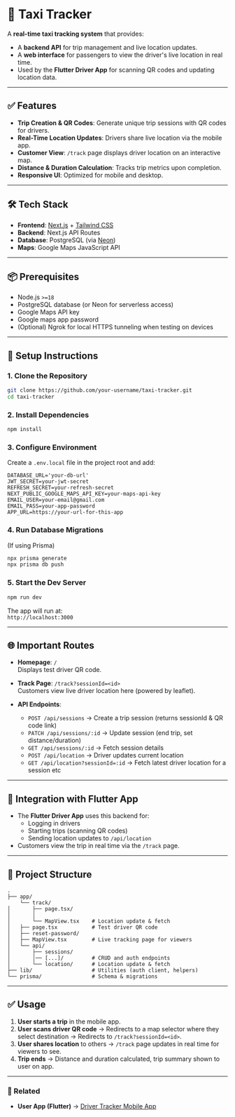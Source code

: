 # 🚖 Taxi Tracker

A **real-time taxi tracking system** that provides:
- A **backend API** for trip management and live location updates.
- A **web interface** for passengers to view the driver's live location in real time.
- Used by the **Flutter Driver App** for scanning QR codes and updating location data.

---

## ✅ Features
- **Trip Creation & QR Codes**: Generate unique trip sessions with QR codes for drivers.
- **Real-Time Location Updates**: Drivers share live location via the mobile app.
- **Customer View**: `/track` page displays driver location on an interactive map.
- **Distance & Duration Calculation**: Tracks trip metrics upon completion.
- **Responsive UI**: Optimized for mobile and desktop.

---

## 🛠️ Tech Stack
- **Frontend**: [Next.js](https://nextjs.org/) + [Tailwind CSS](https://tailwindcss.com/)
- **Backend**: Next.js API Routes
- **Database**: PostgreSQL (via [Neon](https://neon.tech/))
- **Maps**: Google Maps JavaScript API

---

## 📦 Prerequisites
- Node.js `>=18`
- PostgreSQL database (or Neon for serverless access)
- Google Maps API key
- Google maps app password
- (Optional) Ngrok for local HTTPS tunneling when testing on devices

---

## 🚀 Setup Instructions

### 1. Clone the Repository
```bash
git clone https://github.com/your-username/taxi-tracker.git
cd taxi-tracker
```

### 2. Install Dependencies
```bash
npm install
```

### 3. Configure Environment
Create a `.env.local` file in the project root and add:

```
DATABASE_URL='your-db-url'
JWT_SECRET=your-jwt-secret
REFRESH_SECRET=your-refresh-secret
NEXT_PUBLIC_GOOGLE_MAPS_API_KEY=your-maps-api-key
EMAIL_USER=your-email@gmail.com
EMAIL_PASS=your-app-password
APP_URL=https://your-url-for-this-app
```

### 4. Run Database Migrations
(If using Prisma)
```bash
npx prisma generate
npx prisma db push
```

### 5. Start the Dev Server
```bash
npm run dev
```

The app will run at:  
`http://localhost:3000`

---

## 🌐 Important Routes
- **Homepage**: `/`  
  Displays test driver QR code.
  
- **Track Page**: `/track?sessionId=<id>`  
  Customers view live driver location here (powered by leaflet).
  
- **API Endpoints**:
  - `POST /api/sessions` → Create a trip session (returns sessionId & QR code link)
  - `PATCH /api/sessions/:id` → Update session (end trip, set distance/duration)
  - `GET /api/sessions/:id` → Fetch session details
  - `POST /api/location` → Driver updates current location
  - `GET /api/location?sessionId=:id` → Fetch latest driver location for a session
etc
---

## 🔗 Integration with Flutter App
- The **Flutter Driver App** uses this backend for:
  - Logging in drivers
  - Starting trips (scanning QR codes)
  - Sending location updates to `/api/location`
- Customers view the trip in real time via the `/track` page.

---

## 📂 Project Structure
```
.
├── app/
    └── track/
│       ├── page.tsx/
│       │   
│       └── MapView.tsx    # Location update & fetch
│   ├── page.tsx           # Test driver QR code
│   ├── reset-password/         
│   ├── MapView.tsx        # Live tracking page for viewers
│   └── api/
│       ├── sessions/
│       │── [...]/         # CRUD and auth endpoints
│       └── location/      # Location update & fetch
├── lib/                   # Utilities (auth client, helpers)
└── prisma/                # Schema & migrations
```

---

## ✅ Usage
1. **User starts a trip** in the mobile app.
2. **User scans driver QR code** → Redirects to a map selector where they select destination → Redirects to `/track?sessionId=<id>`.
3. **User shares location** to others → `/track` page updates in real time for viewers to see.
4. **Trip ends** → Distance and duration calculated, trip summary shown to user on app.

---

### 🔗 Related
- **User App (Flutter)** → [Driver Tracker Mobile App](https://github.com/eldavido7/driver_tracker)
